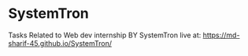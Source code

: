 # SystemTron
Tasks Related to Web dev internship BY SystemTron
live at: https://md-sharif-45.github.io/SystemTron/
